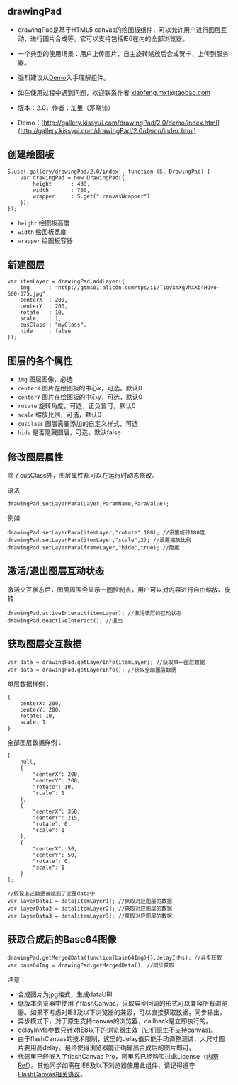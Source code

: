 ## drawingPad

* drawingPad是基于HTML5 canvas的绘图板组件，可以允许用户进行图层互动，进行图片合成等。它可以支持包括IE6在内的全部浏览器。

* 一个典型的使用场景：用户上传图片，自主旋转缩放后合成贺卡，上传到服务器。

* 强烈建议从[Demo](http://gallery.kissyui.com/drawingPad/1.0/demo/index.html)入手理解组件。

* 如在使用过程中遇到问题，欢迎联系作者 xiaofeng.mxf@taobao.com

* 版本：2.0，作者：加里（茅晓锋）

* Demo：[http://gallery.kissyui.com/drawingPad/2.0/demo/index.html](http://gallery.kissyui.com/drawingPad/2.0/demo/index.html)

## 创建绘图板

    S.use('gallery/drawingPad/2.0/index', function (S, DrawingPad) {
    	var drawingPad = new DrawingPad({
    	    height      : 430,
    	    width       : 700,
    	    wrapper     : S.get(".canvasWrapper")
    	});
    });

- `height` 绘图板高度
- `width` 绘图板宽度
- `wrapper` 绘图板容器


## 新建图层

	var itemLayer = drawingPad.addLayer({
	    img      : "http://gtms01.alicdn.com/tps/i1/T1oVxmXqVhXXb4HOvo-600-375.jpg",
	    centerX  : 200,     
	    centerY  : 200,     
	    rotate   : 10,      
	    scale    : 1,       
	    cusClass : "myClass",
	    hide     : false
	}); 

## 图层的各个属性

- `img` 图层图像，必选
- `centerX` 图片在绘图板的中心x，可选，默认0
- `centerY` 图片在绘图板的中心y，可选，默认0
- `rotate`  旋转角度，可选，正负皆可，默认0
- `scale`   缩放比例，可选，默认0
- `cusClass` 图层需要添加的自定义样式，可选
- `hide` 是否隐藏图层，可选，默认false

## 修改图层属性
除了cusClass外，图层属性都可以在运行时动态修改。

语法

	drawingPad.setLayerPara(Layer,ParamName,ParaValue);

例如

	drawingPad.setLayerPara(itemLayer,"rotate",180); //设置旋转180度
	drawingPad.setLayerPara(itemLayer,"scale",2); //设置缩放比例
	drawingPad.setLayerPara(frameLayer,"hide",true); //隐藏	

## 激活/退出图层互动状态
激活交互状态后，图层周围会显示一圈控制点，用户可以对内容进行自由缩放、旋转

	drawingPad.activeInteract(itemLayer); //激活该层的互动状态
	drawingPad.deactiveInteract(); //退出

## 获取图层交互数据

	var data = drawingPad.getLayerInfo(itemLayer); //获取单一图层数据
	var data = drawingPad.getLayerInfo(); //获取全部图层数据
	
单层数据样例：

	{
    	centerX: 200,
    	centerY: 200,
    	rotate: 10,
    	scale: 1
	}

全部图层数据样例：

	[
	    null,
	    {
	        "centerX": 200,
	        "centerY": 200,
	        "rotate": 10,
	        "scale": 1
	    },
	    {
	        "centerX": 350,
	        "centerY": 215,
	        "rotate": 0,
	        "scale": 1
	    },
	    {
	        "centerX": 50,
	        "centerY": 50,
	        "rotate": 0,
	        "scale": 1
	    }
	];
	
	//假设上述数据被赋到了变量data中
	var layerData1 = data[itemLayer1]; //获取对应图层的数据
	var layerData2 = data[itemLayer2]; //获取对应图层的数据
	var layerData3 = data[itemLayer3]; //获取对应图层的数据
	
	

## 获取合成后的Base64图像
	drawingPad.getMergedData(function(base64Img){},delayInMs); //异步获取
	var base64Img = drawingPad.getMergedData(); //同步获取

注意：

- 合成图片为jpg格式，生成dataURI
- 低版本浏览器中使用了flashCanvas，采取异步回调的形式可以兼容所有浏览器。如果不考虑对IE8及以下浏览器的兼容，可以直接获取数据，同步输出。
- 异步模式下，对于原生支持canvas的浏览器，callback是立即执行的。
- delayInMs参数只针对IE8以下的浏览器生效（它们原生不支持canvas)。
- 由于flashCanvas的技术限制，这里的delay值只能手动调整测试，大尺寸图片要用高delay。最终使得浏览器能正确输出合成后的图片即可。
- 代码里已经嵌入了flashCanvas Pro，阿里系已经购买过此License（[内网Ref](http://work.tmall.net/issues/8271)）。其他同学如需在IE8及以下浏览器使用此组件，请记得遵守[FlashCanvas相关协议](http://flashcanvas.net/purchase)。